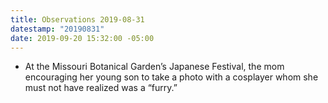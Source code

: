 ```yaml
---
title: Observations 2019-08-31
datestamp: "20190831"
date: 2019-09-20 15:32:00 -05:00
---
```


- At the Missouri Botanical Garden’s Japanese Festival, the mom encouraging her young son to take a photo with a cosplayer whom she must not have realized was a “furry.”
